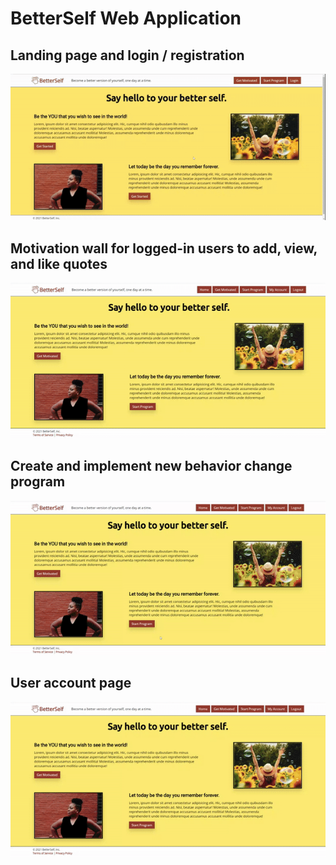 <h1> BetterSelf Web Application</h1>
<h2>Landing page and login / registration</h2>
<img src="demo/login_registration.gif">
<h2>Motivation wall for logged-in users to add, view, and like quotes</h2>
<img src="demo/motivation_wall.gif">
<h2>Create and implement new behavior change program</h2>
<img src="demo/behavior_program.gif">
<h2>User account page</h2>
<img src="demo/my_account.gif">